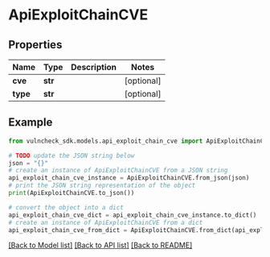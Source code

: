 # ApiExploitChainCVE


## Properties

Name | Type | Description | Notes
------------ | ------------- | ------------- | -------------
**cve** | **str** |  | [optional] 
**type** | **str** |  | [optional] 

## Example

```python
from vulncheck_sdk.models.api_exploit_chain_cve import ApiExploitChainCVE

# TODO update the JSON string below
json = "{}"
# create an instance of ApiExploitChainCVE from a JSON string
api_exploit_chain_cve_instance = ApiExploitChainCVE.from_json(json)
# print the JSON string representation of the object
print(ApiExploitChainCVE.to_json())

# convert the object into a dict
api_exploit_chain_cve_dict = api_exploit_chain_cve_instance.to_dict()
# create an instance of ApiExploitChainCVE from a dict
api_exploit_chain_cve_from_dict = ApiExploitChainCVE.from_dict(api_exploit_chain_cve_dict)
```
[[Back to Model list]](../README.md#documentation-for-models) [[Back to API list]](../README.md#documentation-for-api-endpoints) [[Back to README]](../README.md)


